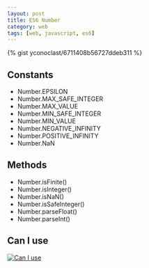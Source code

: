 ```yaml
---
layout: post
title: ES6 Number
category: web
tags: [web, javascript, es6]
---
```



{% gist yconoclast/6711408b56727ddeb311 %}

<!--more-->

## Constants
* Number.EPSILON
* Number.MAX_SAFE_INTEGER
* Number.MAX_VALUE
* Number.MIN_SAFE_INTEGER
* Number.MIN_VALUE
* Number.NEGATIVE_INFINITY
* Number.POSITIVE_INFINITY
* Number.NaN

## Methods
* Number.isFinite()
* Number.isInteger()
* Number.isNaN()
* Number.isSafeInteger()
* Number.parseFloat()
* Number.parseInt()

<h2>
    Can I use
    <i class="fa fa-chrome supported" aria-hidden="true" title="Chrome - Supported"></i>
    <i class="fa fa-opera supported" aria-hidden="true" title="Opera - Supported"></i>
    <i class="fa fa-firefox supported" aria-hidden="true" title="Firefox - Supported"></i>
    <i class="fa fa-safari supported" aria-hidden="true" title="Safari - Supported"></i>
    <i class="fa fa-internet-explorer not-supported" aria-hidden="true" title="Internet Explorer - Not Supported"></i>
</h2>
<p class="hide-small">
    <a href="http://caniuse.com/#feat=es6-number" target="_blank">
        <img src="{{ site.baseurl }}/images/posts/es6-number-caniuse.png" alt="Can I use"/>
    </a>
</p>
